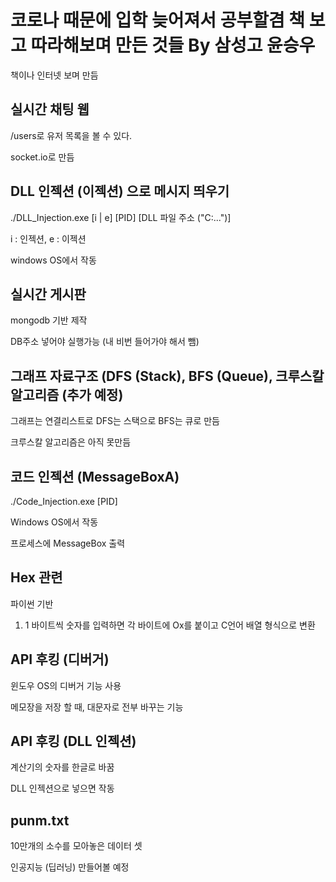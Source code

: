 # 코로나 때문에 입학 늦어져서 공부할겸 책 보고 따라해보며 만든 것들 By 삼성고 윤승우

책이나 인터넷 보며 만듬

## 실시간 채팅 웹

/users로 유저 목록을 볼 수 있다.

socket.io로 만듬

## DLL 인젝션 (이젝션) 으로 메시지 띄우기

./DLL_Injection.exe [i | e] [PID] [DLL 파일 주소 ("C:\...")]

i : 인젝션, e : 이젝션

windows OS에서 작동

## 실시간 게시판

mongodb 기반 제작

DB주소 넣어야 실행가능 (내 비번 들어가야 해서 뺌)

## 그래프 자료구조 (DFS (Stack), BFS (Queue), 크루스칼 알고리즘 (추가 예정)

그래프는 연결리스트로 DFS는 스택으로 BFS는 큐로 만듬

크루스칼 알고리즘은 아직 못만듬

## 코드 인젝션 (MessageBoxA)

./Code_Injection.exe [PID]

Windows OS에서 작동

프로세스에 MessageBox 출력

## Hex 관련

파이썬 기반

1. 1 바이트씩 숫자를 입력하면 각 바이트에 Ox를 붙이고 C언어 배열 형식으로 변환

## API 후킹 (디버거)

윈도우 OS의 디버거 기능 사용

메모장을 저장 할 때, 대문자로 전부 바꾸는 기능

## API 후킹 (DLL 인젝션)

계산기의 숫자를 한글로 바꿈

DLL 인젝션으로 넣으면 작동

## punm.txt

10만개의 소수를 모아놓은 데이터 셋

인공지능 (딥러닝) 만들어볼 예정
